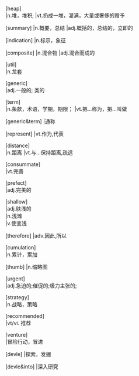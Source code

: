 [heap]	
|n.堆，堆积; 
|vt.扔成一堆，灌满，大量或奢侈的赠予

[summary] 
|n.概要，总结
|adj.概括的，总结的，立即的

[indication]
|n.标示，象征

[composite]
|n.混合物
|adj.混合而成的

[util]	
|n.龙套

[generic]	
|adj.一般的; 类的

[term]	
|n.条款，术语，学期，期限；
|vt.把...称为，把...叫做

[generic&term]
|通称 

[represent]	
|vt.作为,代表


[distance]	
|n.距离
|vt.与...保持距离,疏远

[consummate]	
|vt.完善

[prefect]	
|adj.完美的

[shallow]	
|adj.肤浅的	
|n.浅滩	
|v.使变浅

[therefore]	
|adv.因此,所以

[cumulation]	
|n.累计，累加

[thumb]	
|n.缩略图

[urgent]	
|adj.急迫的;催促的;极力主张的;

[strategy]	
|n.战略，策略

[recommended] 	
|vt/vi. 推荐

[venture]	
|冒险行动，冒进

[devle] 
|探索，发掘

[devle&into] 
|深入研究




